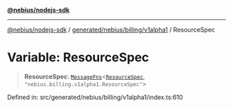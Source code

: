 [**@nebius/nodejs-sdk**](../../../../../README.md)

---

[@nebius/nodejs-sdk](../../../../../README.md) / [generated/nebius/billing/v1alpha1](../README.md) / ResourceSpec

# Variable: ResourceSpec

> **ResourceSpec**: [`MessageFns`](../../../../../runtime/protos/core/interfaces/MessageFns.md)\<[`ResourceSpec`](../interfaces/ResourceSpec.md), `"nebius.billing.v1alpha1.ResourceSpec"`\>

Defined in: src/generated/nebius/billing/v1alpha1/index.ts:610
